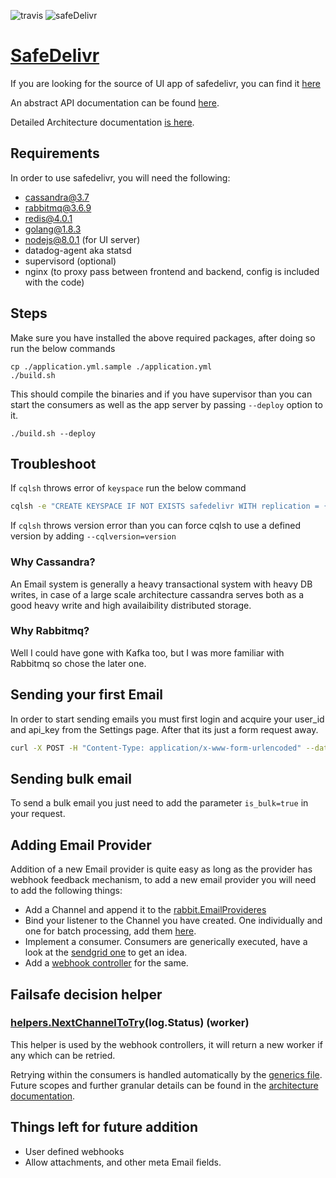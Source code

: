 ![travis](https://travis-ci.org/DronRathore/safedelivr.svg?branch=master)
![safeDelivr](http://i.imgur.com/ZGzd6kW.png)
# [SafeDelivr](https://safedelivr.com/)
If you are looking for the source of UI app of safedelivr, you can find it [here](https://github.com/DronRathore/safedelivr-ui)

An abstract API documentation can be found [here](https://safedelivr.com/docs).

Detailed Architecture documentation [is here](https://github.com/DronRathore/safedelivr/blob/master/architecture.md).

## Requirements
In order to use safedelivr, you will need the following:
- cassandra@3.7
- rabbitmq@3.6.9
- redis@4.0.1
- golang@1.8.3
- nodejs@8.0.1 (for UI server)
- datadog-agent aka statsd
- supervisord (optional)
- nginx (to proxy pass between frontend and backend, config is included with the code)

## Steps
Make sure you have installed the above required packages, after doing so run the below commands
```
cp ./application.yml.sample ./application.yml
./build.sh
```
This should compile the binaries and if you have supervisor than you can start the consumers as well as the app server by passing ```--deploy``` option to it.
```
./build.sh --deploy
```

## Troubleshoot
If ```cqlsh``` throws error of ```keyspace``` run the below command
```sh
cqlsh -e "CREATE KEYSPACE IF NOT EXISTS safedelivr WITH replication = {'class': 'SimpleStrategy', 'replication_factor': 1}"
```
If ```cqlsh``` throws version error than you can force cqlsh to use a defined version by adding ```--cqlversion=version```
### Why Cassandra?
An Email system is generally a heavy transactional system with heavy DB writes, in case of a large scale architecture cassandra serves both as a good heavy write and high availaibility distributed storage.

### Why Rabbitmq?
Well I could have gone with Kafka too, but I was more familiar with Rabbitmq so chose the later one.

## Sending your first Email
In order to start sending emails you must first login and acquire your user_id and api_key from the Settings page. After that its just a form request away.
```sh
curl -X POST -H "Content-Type: application/x-www-form-urlencoded" --data 'from=me@me.com&to=you@you.com&subject=Holla&body=Hello&user_id=user_id&api_key=api_key' https://safedelivr.com/api/batch/
```
## Sending bulk email
To send a bulk email you just need to add the parameter ```is_bulk=true``` in your request.

## Adding Email Provider

Addition of a new Email provider is quite easy as long as the provider has webhook feedback mechanism, to add a new email provider you will need to add the following things:
- Add a Channel and append it to the [rabbit.EmailProvideres](https://github.com/DronRathore/safedelivr/blob/master/src/rabbit/setup.go#L47)
- Bind your listener to the Channel you have created. One individually and one for batch processing, add them [here](https://github.com/DronRathore/safedelivr/blob/master/worker.go#L31-L45).
- Implement a consumer. Consumers are generically executed, have a look at the [sendgrid one](https://github.com/DronRathore/safedelivr/blob/master/src/worker/sendgrid.go#L26) to get an idea.
- Add a [webhook controller](https://github.com/DronRathore/safedelivr/blob/master/src/controller/webhook.go#L23-L203) for the same.
## Failsafe decision helper

### [helpers.NextChannelToTry](https://github.com/DronRathore/safedelivr/blob/master/src/helpers/workers.go#L24)(log.Status) (worker)

This helper is used by the webhook controllers, it will return a new worker if any which can be retried.

Retrying within the consumers is handled automatically by the [generics file](https://github.com/DronRathore/safedelivr/blob/master/src/worker/generics.go#L120).
Future scopes and further granular details can be found in the [architecture documentation](https://github.com/DronRathore/safedelivr/blob/master/architecture.md).

## Things left for future addition
- User defined webhooks
- Allow attachments, and other meta Email fields.
